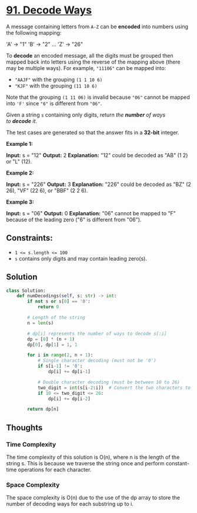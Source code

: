 # [91. Decode Ways](https://leetcode.com/problems/decode-ways/)

A message containing letters from `A-Z` can be **encoded** into numbers using the following mapping:

'A' -> "1"
'B' -> "2"
...
'Z' -> "26"

To **decode** an encoded message, all the digits must be grouped then mapped back into letters using the reverse of the mapping above (there may be multiple ways). For example, `"11106"` can be mapped into:

- `"AAJF"` with the grouping `(1 1 10 6)`
- `"KJF"` with the grouping `(11 10 6)`

Note that the grouping `(1 11 06)` is invalid because `"06"` cannot be mapped into `'F'` since `"6"` is different from `"06"`.

Given a string `s` containing only digits, return *the **number** of ways to **decode** it*.

The test cases are generated so that the answer fits in a **32-bit** integer.

**Example 1:**

**Input:** s = "12"
**Output:** 2
**Explanation:** "12" could be decoded as "AB" (1 2) or "L" (12).

**Example 2:**

**Input:** s = "226"
**Output:** 3
**Explanation:** "226" could be decoded as "BZ" (2 26), "VF" (22 6), or "BBF" (2 2 6).

**Example 3:**

**Input:** s = "06"
**Output:** 0
**Explanation:** "06" cannot be mapped to "F" because of the leading zero ("6" is different from "06").

## **Constraints:**

- `1 <= s.length <= 100`
- `s` contains only digits and may contain leading zero(s).

## Solution

```python
class Solution:
    def numDecodings(self, s: str) -> int:
        if not s or s[0] == '0':
            return 0

        # Length of the string
        n = len(s)

        # dp[i] represents the number of ways to decode s[:i]
        dp = [0] * (n + 1)
        dp[0], dp[1] = 1, 1

        for i in range(2, n + 1):
            # Single character decoding (must not be '0')
            if s[i-1] != '0':
                dp[i] += dp[i-1]

            # Double character decoding (must be between 10 to 26)
            two_digit = int(s[i-2:i])  # Convert the two characters to an integer
            if 10 <= two_digit <= 26:
                dp[i] += dp[i-2]

        return dp[n]

```

## Thoughts

### Time Complexity

The time complexity of this solution is O(n), where n is the length of the string s. This is because we traverse the string once and perform constant-time operations for each character.

### Space Complexity

The space complexity is O(n) due to the use of the dp array to store the number of decoding ways for each substring up to i.
